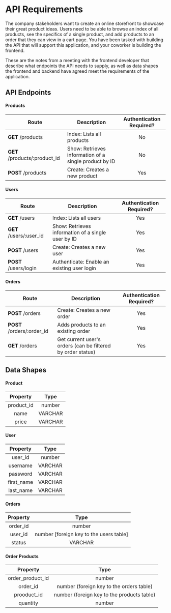 # API Requirements
The company stakeholders want to create an online storefront to showcase their great product ideas. Users need to be able to browse an index of all products, see the specifics of a single product, and add products to an order that they can view in a cart page. You have been tasked with building the API that will support this application, and your coworker is building the frontend.

These are the notes from a meeting with the frontend developer that describe what endpoints the API needs to supply, as well as data shapes the frontend and backend have agreed meet the requirements of the application. 

## API Endpoints
#### Products

| Route     | Description | Authentication Required?
| ---      | ---       |  :---: 
| **GET** /products| Index: Lists all products| No |
| **GET** /products/:product_id | Show: Retrieves information of a single product by ID| No |
| **POST** /products | Create: Creates a new product| Yes |

#### Users

| Route     | Description | Authentication Required?
| ---      | ---       |  :---: 
| **GET** /users| Index: Lists all users| Yes |
| **GET** /users/:user_id | Show: Retrieves information of a single user by ID| Yes |
| **POST** /users | Create: Creates a new user| Yes |
| **POST** /users/login | Authenticate: Enable an existing user login| Yes |

#### Orders

| Route     | Description | Authentication Required?
| ---      | ---       |  :---: 
| **POST** /orders| Create: Creates a new order| Yes |
| **POST** /orders/:order_id | Adds products to an existing order| Yes |
| **GET** /orders | Get current user's orders (can be filtered by order status)| Yes |

## Data Shapes
#### Product
| **Property**     | **Type** |
| :---:       | :---: | 
|product_id| number|
| name | VARCHAR |
| price|VARCHAR| 


#### User
| **Property**     | **Type** |
| :---:       | :---: | 
|user_id| number|
| username | VARCHAR |
| password|VARCHAR| 
| first_name|VARCHAR| 
| last_name|VARCHAR| 

#### Orders
| **Property**     | **Type** |
| :---:       | :---: | 
|order_id| number|
| user_id | number [foreign key to the users table]|
| status|VARCHAR| 

#### Order Products
| **Property**     | **Type** |
| :---:       | :---: | 
|order_product_id| number|
| order_id | number (foreign key to the orders table)|
| prooduct_id|number (foreign key to the products table)|
|quantity| number|

